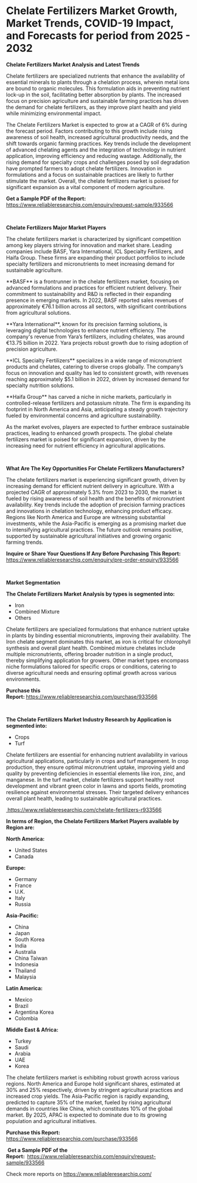 <p><h1>Chelate Fertilizers Market Growth, Market Trends, COVID-19 Impact, and Forecasts for period from 2025 - 2032</h1></p><p><strong>Chelate Fertilizers Market Analysis and Latest Trends</strong></p>
<p><p>Chelate fertilizers are specialized nutrients that enhance the availability of essential minerals to plants through a chelation process, wherein metal ions are bound to organic molecules. This formulation aids in preventing nutrient lock-up in the soil, facilitating better absorption by plants. The increased focus on precision agriculture and sustainable farming practices has driven the demand for chelate fertilizers, as they improve plant health and yield while minimizing environmental impact.</p><p>The Chelate Fertilizers Market is expected to grow at a CAGR of 6% during the forecast period. Factors contributing to this growth include rising awareness of soil health, increased agricultural productivity needs, and the shift towards organic farming practices. Key trends include the development of advanced chelating agents and the integration of technology in nutrient application, improving efficiency and reducing wastage. Additionally, the rising demand for specialty crops and challenges posed by soil degradation have prompted farmers to adopt chelate fertilizers. Innovation in formulations and a focus on sustainable practices are likely to further stimulate the market. Overall, the chelate fertilizers market is poised for significant expansion as a vital component of modern agriculture.</p></p>
<p><strong>Get a Sample PDF of the Report:&nbsp;</strong> <a href="https://www.reliableresearchiq.com/enquiry/request-sample/933566?utm_campaign=3206&utm_medium=2&utm_source=Github&utm_content=ia&utm_term=05032025&utm_id=chelate-fertilizers">https://www.reliableresearchiq.com/enquiry/request-sample/933566</a></p>
<p>&nbsp;</p>
<p><strong>Chelate Fertilizers Major Market Players</strong></p>
<p><p>The chelate fertilizers market is characterized by significant competition among key players striving for innovation and market share. Leading companies include BASF, Yara International, ICL Specialty Fertilizers, and Haifa Group. These firms are expanding their product portfolios to include specialty fertilizers and micronutrients to meet increasing demand for sustainable agriculture.</p><p>**BASF** is a frontrunner in the chelate fertilizers market, focusing on advanced formulations and practices for efficient nutrient delivery. Their commitment to sustainability and R&D is reflected in their expanding presence in emerging markets. In 2022, BASF reported sales revenues of approximately €76.1 billion across all sectors, with significant contributions from agricultural solutions.</p><p>**Yara International**, known for its precision farming solutions, is leveraging digital technologies to enhance nutrient efficiency. The company's revenue from Yara’s fertilizers, including chelates, was around €13.75 billion in 2022. Yara projects robust growth due to rising adoption of precision agriculture.</p><p>**ICL Specialty Fertilizers** specializes in a wide range of micronutrient products and chelates, catering to diverse crops globally. The company’s focus on innovation and quality has led to consistent growth, with revenues reaching approximately $5.1 billion in 2022, driven by increased demand for specialty nutrition solutions.</p><p>**Haifa Group** has carved a niche in niche markets, particularly in controlled-release fertilizers and potassium nitrate. The firm is expanding its footprint in North America and Asia, anticipating a steady growth trajectory fueled by environmental concerns and agriculture sustainability.</p><p>As the market evolves, players are expected to further embrace sustainable practices, leading to enhanced growth prospects. The global chelate fertilizers market is poised for significant expansion, driven by the increasing need for nutrient efficiency in agricultural applications.</p></p>
<p>&nbsp;</p>
<p><strong>What Are The Key Opportunities For Chelate Fertilizers Manufacturers?</strong></p>
<p><p>The chelate fertilizers market is experiencing significant growth, driven by increasing demand for efficient nutrient delivery in agriculture. With a projected CAGR of approximately 5.3% from 2023 to 2030, the market is fueled by rising awareness of soil health and the benefits of micronutrient availability. Key trends include the adoption of precision farming practices and innovations in chelation technology, enhancing product efficacy. Regions like North America and Europe are witnessing substantial investments, while the Asia-Pacific is emerging as a promising market due to intensifying agricultural practices. The future outlook remains positive, supported by sustainable agricultural initiatives and growing organic farming trends.</p></p>
<p><strong>Inquire or Share Your Questions If Any Before Purchasing This Report:</strong> <a href="https://www.reliableresearchiq.com/enquiry/pre-order-enquiry/933566?utm_campaign=3206&utm_medium=2&utm_source=Github&utm_content=ia&utm_term=05032025&utm_id=chelate-fertilizers">https://www.reliableresearchiq.com/enquiry/pre-order-enquiry/933566</a></p>
<p>&nbsp;</p>
<p><strong>Market Segmentation</strong></p>
<p><strong>The Chelate Fertilizers Market Analysis by types is segmented into:</strong></p>
<p><ul><li>Iron</li><li>Combined Mixture</li><li>Others</li></ul></p>
<p><p>Chelate fertilizers are specialized formulations that enhance nutrient uptake in plants by binding essential micronutrients, improving their availability. The Iron chelate segment dominates this market, as iron is critical for chlorophyll synthesis and overall plant health. Combined mixture chelates include multiple micronutrients, offering broader nutrition in a single product, thereby simplifying application for growers. Other market types encompass niche formulations tailored for specific crops or conditions, catering to diverse agricultural needs and ensuring optimal growth across various environments.</p></p>
<p><strong>Purchase this Report:&nbsp;</strong><a href="https://www.reliableresearchiq.com/purchase/933566?utm_campaign=3206&utm_medium=2&utm_source=Github&utm_content=ia&utm_term=05032025&utm_id=chelate-fertilizers">https://www.reliableresearchiq.com/purchase/933566</a></p>
<p>&nbsp;</p>
<p><strong>The Chelate Fertilizers Market Industry Research by Application is segmented into:</strong></p>
<p><ul><li>Crops</li><li>Turf</li></ul></p>
<p><p>Chelate fertilizers are essential for enhancing nutrient availability in various agricultural applications, particularly in crops and turf management. In crop production, they ensure optimal micronutrient uptake, improving yield and quality by preventing deficiencies in essential elements like iron, zinc, and manganese. In the turf market, chelate fertilizers support healthy root development and vibrant green color in lawns and sports fields, promoting resilience against environmental stresses. Their targeted delivery enhances overall plant health, leading to sustainable agricultural practices.</p></p>
<p><a href="https://www.reliableresearchiq.com/chelate-fertilizers-r933566?utm_campaign=3206&utm_medium=2&utm_source=Github&utm_content=ia&utm_term=05032025&utm_id=chelate-fertilizers">&nbsp;https://www.reliableresearchiq.com/chelate-fertilizers-r933566</a></p>
<p><strong>In terms of Region, the Chelate Fertilizers Market Players available by Region are:</strong></p>
<p>
    <p> <strong> North America: </strong>
        <ul>
            <li>United States</li>
            <li>Canada</li>
        </ul>
        </p> 
    <p> <strong> Europe: </strong>
        <ul>
            <li>Germany</li>
            <li>France</li>
            <li>U.K.</li>
            <li>Italy</li>
            <li>Russia</li>
        </ul>
        </p> 
    <p> <strong> Asia-Pacific: </strong>
        <ul>
            <li>China</li>
            <li>Japan</li>
            <li>South Korea</li>
            <li>India</li>
            <li>Australia</li>
            <li>China Taiwan</li>
            <li>Indonesia</li>
            <li>Thailand</li>
            <li>Malaysia</li>
        </ul>
        </p> 
    <p> <strong> Latin America: </strong>
        <ul>
            <li>Mexico</li>
            <li>Brazil</li>
            <li>Argentina Korea</li>
            <li>Colombia</li>
        </ul>
        </p> 
    <p> <strong> Middle East & Africa: </strong>
        <ul>
            <li>Turkey</li>
            <li>Saudi</li>
            <li>Arabia</li>
            <li>UAE</li>
            <li>Korea</li>
        </ul>
    </p>
    </p>
<p><p>The chelate fertilizers market is exhibiting robust growth across various regions. North America and Europe hold significant shares, estimated at 30% and 25% respectively, driven by stringent agricultural practices and increased crop yields. The Asia-Pacific region is rapidly expanding, predicted to capture 35% of the market, fueled by rising agricultural demands in countries like China, which constitutes 10% of the global market. By 2025, APAC is expected to dominate due to its growing population and agricultural initiatives.</p></p>
<p><strong>Purchase this Report: </strong><a href="https://www.reliableresearchiq.com/purchase/933566?utm_campaign=3206&utm_medium=2&utm_source=Github&utm_content=ia&utm_term=05032025&utm_id=chelate-fertilizers">https://www.reliableresearchiq.com/purchase/933566</a></p>
<p>&nbsp;<strong>Get a Sample PDF of the Report:&nbsp;&nbsp;</strong><a href="https://www.reliableresearchiq.com/enquiry/request-sample/933566?utm_campaign=3206&utm_medium=2&utm_source=Github&utm_content=ia&utm_term=05032025&utm_id=chelate-fertilizers">https://www.reliableresearchiq.com/enquiry/request-sample/933566</a></p>
<p><strong></strong></p>
<p>Check more reports on <a href="https://www.reliableresearchiq.com/?utm_campaign=3206&utm_medium=2&utm_source=Github&utm_content=ia&utm_term=05032025&utm_id=chelate-fertilizers">https://www.reliableresearchiq.com/</a></p>
